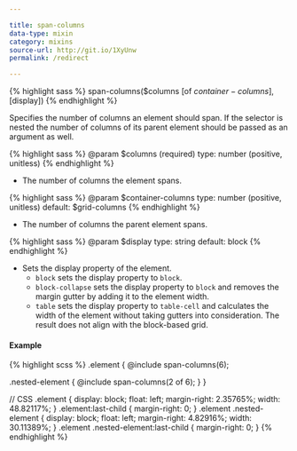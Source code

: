```yaml
---

title: span-columns
data-type: mixin
category: mixins
source-url: http://git.io/1XyUnw
permalink: /redirect

---
```


{% highlight sass %}
span-columns($columns [of $container-columns], [$display])
{% endhighlight %}

Specifies the number of columns an element should span. If the selector is nested the number of columns of its parent element should be passed as an argument as well.

{% highlight sass %}
@param $columns (required)
  type: number (positive, unitless)
{% endhighlight %}
- The number of columns the element spans.

{% highlight sass %}
@param $container-columns
  type: number (positive, unitless)
  default: $grid-columns
{% endhighlight %}
- The number of columns the parent element spans.

{% highlight sass %}
@param $display
  type: string
  default: block
{% endhighlight %}
- Sets the display property of the element.
   - `block` sets the display property to `block`.
   - `block-collapse` sets the display property to `block` and removes the
   margin gutter by adding it to the element width.
   - `table` sets the display property to `table-cell` and calculates the width
   of the element without taking gutters into consideration. The result
   does not align with the block-based grid.

#### Example

{% highlight scss %}
.element {
  @include span-columns(6);

  .nested-element {
    @include span-columns(2 of 6);
  }
}

// CSS
.element {
  display: block;
  float: left;
  margin-right: 2.35765%;
  width: 48.82117%;
}
.element:last-child {
  margin-right: 0;
}
.element .nested-element {
  display: block;
  float: left;
  margin-right: 4.82916%;
  width: 30.11389%;
}
.element .nested-element:last-child {
  margin-right: 0;
}
{% endhighlight %}
